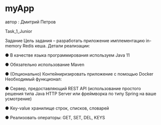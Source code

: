 # myApp
автор : Дмитрий Петров 

Task_1_Junior

Задание
Цель задания – разработать приложение имплементацию in-memory Redis кеша.
Детали реализации:

● В качестве языка программирования используем Java 11

● Обязательно использование Maven

● (Опционально) Контейниризировать приложение с помощью Docker
Необходимый функционал:

● Сервер, предоставляющий REST API (использование простого решения типа Java
HTTP Server или фреймворка по типу Spring на ваше усмотрение)

● Key-value хранилище строк, списков, словарей

● Реализовать операторы: GET, SET, DEL, KEYS
